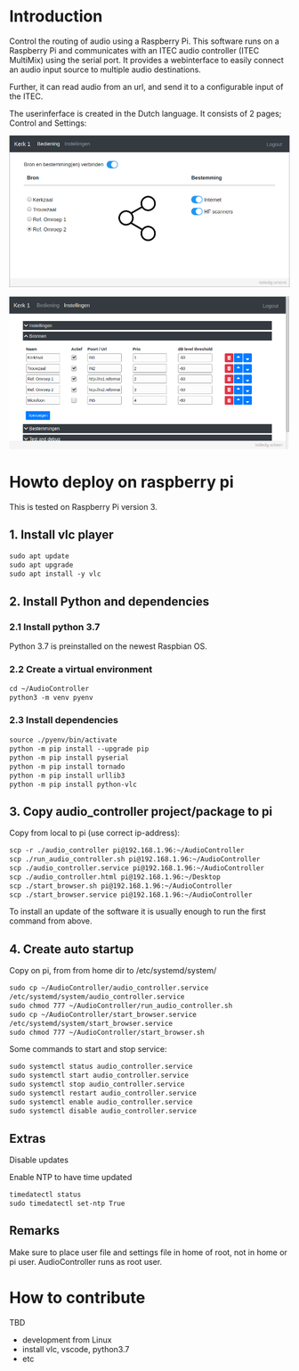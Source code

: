# Introduction

Control the routing of audio using a Raspberry Pi. This software runs on a Raspberry Pi and communicates with an ITEC audio controller (ITEC MultiMix) using the serial port. It provides a webinterface to easily connect an audio input source to multiple audio destinations.

Further, it can read audio from an url, and send it to a configurable input of the ITEC.

The userinferface is created in the Dutch language. It consists of 2 pages; Control and Settings:

<img src="docs/pictures/screenshot_1.png" alt="drawing" width="700"/>
<p>
<img src="docs/pictures/screenshot_2.png" alt="drawing" width="700"/>
<p>



# Howto deploy on raspberry pi

This is tested on Raspberry Pi version 3.

## 1. Install vlc player

```
sudo apt update
sudo apt upgrade
sudo apt install -y vlc
```

## 2. Install Python and dependencies

### 2.1 Install python 3.7

Python 3.7 is preinstalled on the newest Raspbian OS.


### 2.2 Create a virtual environment

```
cd ~/AudioController
python3 -m venv pyenv
```

### 2.3 Install dependencies

```
source ./pyenv/bin/activate
python -m pip install --upgrade pip
python -m pip install pyserial
python -m pip install tornado
python -m pip install urllib3
python -m pip install python-vlc
```

## 3. Copy audio_controller project/package to pi

Copy from local to pi (use correct ip-address):

```
scp -r ./audio_controller pi@192.168.1.96:~/AudioController
scp ./run_audio_controller.sh pi@192.168.1.96:~/AudioController
scp ./audio_controller.service pi@192.168.1.96:~/AudioController
scp ./audio_controller.html pi@192.168.1.96:~/Desktop
scp ./start_browser.sh pi@192.168.1.96:~/AudioController
scp ./start_browser.service pi@192.168.1.96:~/AudioController
```

To install an update of the software it is usually enough to run the first command from above.


## 4. Create auto startup

Copy on pi, from from home dir to /etc/systemd/system/

```
sudo cp ~/AudioController/audio_controller.service /etc/systemd/system/audio_controller.service
sudo chmod 777 ~/AudioController/run_audio_controller.sh
sudo cp ~/AudioController/start_browser.service /etc/systemd/system/start_browser.service
sudo chmod 777 ~/AudioController/start_browser.sh
```

Some commands to start and stop service:

```
sudo systemctl status audio_controller.service
sudo systemctl start audio_controller.service
sudo systemctl stop audio_controller.service
sudo systemctl restart audio_controller.service
sudo systemctl enable audio_controller.service
sudo systemctl disable audio_controller.service
```

## Extras

Disable updates

Enable NTP to have time updated
```
timedatectl status
sudo timedatectl set-ntp True
```

## Remarks

Make sure to place user file and settings file in home of root, not in home or pi user. AudioController runs as root user.

# How to contribute

TBD

- development from Linux
- install vlc, vscode, python3.7
- etc



